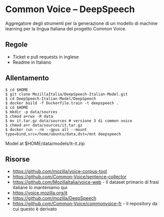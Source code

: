 # Common Voice – DeepSpeech

Aggregatore degli strumenti per la generazione di un modello di machine learning per la lingua Italiana del progetto Common Voice.

## Regole

* Ticket e pull requests in inglese
* Readme in Italiano

## Allentamento

```
$ cd $HOME
$ git clone MozillaItalia/DeepSpeech-Italian-Model.git
$ cd DeepSpeech-Italian-Model/DeepSpeech
$ docker build -f Dockerfile.train -t deepspeech .
$ cd $HOME
$ mkdir -p data/sources
$ chmod a+rwx -R data
$ mv it.tar.gz data/sources # versione 3 di common voice
$ chmod a+r data/sources/it.tar.gz
$ docker run --rm --gpus all --mount type=bind,src=/home/ubuntu/data,dst=/mnt deepspeech
```

Model at $HOME/data/models/it-it.zip

## Risorse

* https://github.com/mozilla/voice-corpus-tool
* https://github.com/Common-Voice/sentence-collector
* https://github.com/MozillaItalia/voice-web - Il dataset primario di frasi italiane lo manteniamo qui
* https://voice.mozilla.org/it
* https://github.com/mozilla/DeepSpeech
* https://github.com/Common-Voice/commonvoice-fr - il repository da cui questo è derivato
